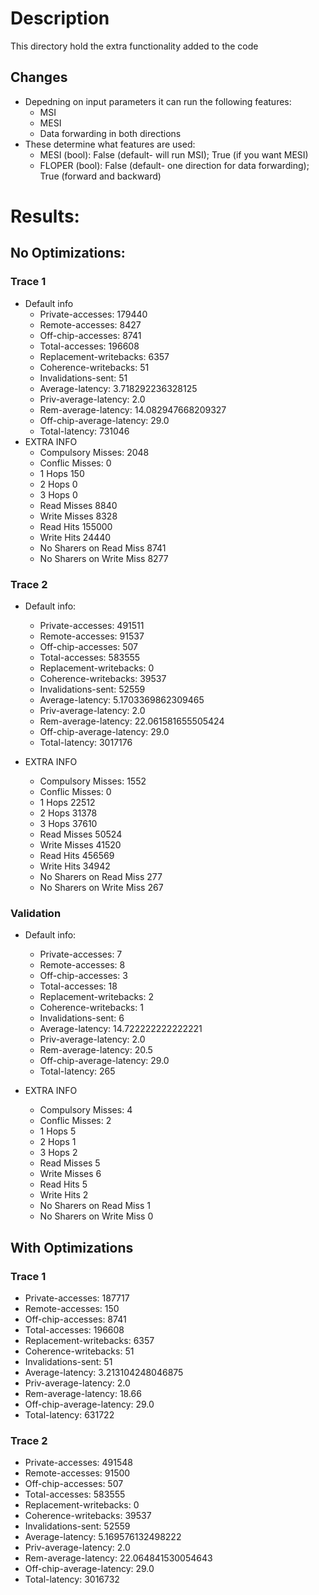 # Description
This directory hold the extra functionality added to the code
## Changes
- Depedning on input parameters it can run the following features:
    - MSI 
    - MESI
    - Data forwarding in both directions
- These determine what features are used:
    - MESI (bool): False (default- will run MSI); True (if you want MESI)
    - FLOPER (bool): False (default- one direction for data forwarding); True (forward and backward)

# Results:
## No Optimizations:
### Trace 1
- Default info
    - Private-accesses:         179440
    - Remote-accesses:          8427
    - Off-chip-accesses:        8741
    - Total-accesses:           196608
    - Replacement-writebacks:   6357
    - Coherence-writebacks:     51
    - Invalidations-sent:       51
    - Average-latency:          3.718292236328125
    - Priv-average-latency:     2.0
    - Rem-average-latency:      14.082947668209327
    - Off-chip-average-latency: 29.0
    - Total-latency:            731046
- EXTRA INFO
    - Compulsory Misses:          2048
    - Conflic Misses:             0
    - 1 Hops                      150
    - 2 Hops                      0
    - 3 Hops                      0
    - Read Misses                 8840
    - Write Misses                8328
    - Read Hits                   155000
    - Write Hits                  24440
    - No Sharers on Read Miss     8741
    - No Sharers on Write Miss    8277
### Trace 2
- Default info:
    - Private-accesses:         491511
    - Remote-accesses:          91537
    - Off-chip-accesses:        507
    - Total-accesses:           583555
    - Replacement-writebacks:   0
    - Coherence-writebacks:     39537
    - Invalidations-sent:       52559
    - Average-latency:          5.1703369862309465
    - Priv-average-latency:     2.0
    - Rem-average-latency:      22.061581655505424
    - Off-chip-average-latency: 29.0
    - Total-latency:            3017176

- EXTRA INFO
    - Compulsory Misses:          1552
    - Conflic Misses:             0
    - 1 Hops                      22512
    - 2 Hops                      31378
    - 3 Hops                      37610
    - Read Misses                 50524
    - Write Misses                41520
    - Read Hits                   456569
    - Write Hits                  34942
    - No Sharers on Read Miss     277
    - No Sharers on Write Miss    267

### Validation
- Default info: 
    - Private-accesses:         7
    - Remote-accesses:          8
    - Off-chip-accesses:        3
    - Total-accesses:           18
    - Replacement-writebacks:   2
    - Coherence-writebacks:     1
    - Invalidations-sent:       6
    - Average-latency:          14.722222222222221
    - Priv-average-latency:     2.0
    - Rem-average-latency:      20.5
    - Off-chip-average-latency: 29.0
    - Total-latency:            265

- EXTRA INFO
    - Compulsory Misses:          4
    - Conflic Misses:             2
    - 1 Hops                      5
    - 2 Hops                      1
    - 3 Hops                      2
    - Read Misses                 5
    - Write Misses                6
    - Read Hits                   5
    - Write Hits                  2
    - No Sharers on Read Miss     1
    - No Sharers on Write Miss    0

## With Optimizations
### Trace 1
- Private-accesses:         187717
- Remote-accesses:          150
- Off-chip-accesses:        8741
- Total-accesses:           196608
- Replacement-writebacks:   6357
- Coherence-writebacks:     51
- Invalidations-sent:       51
- Average-latency:          3.213104248046875
- Priv-average-latency:     2.0
- Rem-average-latency:      18.66
- Off-chip-average-latency: 29.0
- Total-latency:            631722

### Trace 2
- Private-accesses:         491548
- Remote-accesses:          91500
- Off-chip-accesses:        507
- Total-accesses:           583555
- Replacement-writebacks:   0
- Coherence-writebacks:     39537
- Invalidations-sent:       52559
- Average-latency:          5.169576132498222
- Priv-average-latency:     2.0
- Rem-average-latency:      22.064841530054643
- Off-chip-average-latency: 29.0
- Total-latency:            3016732

